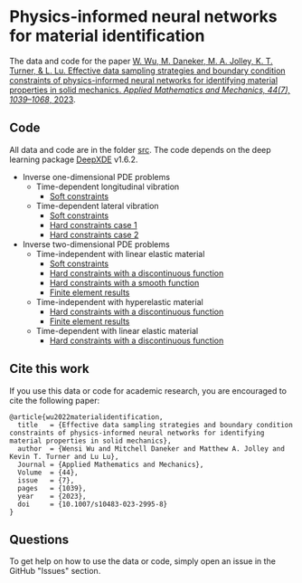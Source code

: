 # Physics-informed neural networks for material identification

The data and code for the paper [W. Wu, M. Daneker, M. A. Jolley, K. T. Turner, & L. Lu. Effective data sampling strategies and boundary condition constraints of physics-informed neural networks for identifying material properties in solid mechanics. *Applied Mathematics and Mechanics, 44(7), 1039–1068*, 2023](https://doi.org/10.1007/s10483-023-2995-8).

## Code

All data and code are in the folder [src](src). The code depends on the deep learning package [DeepXDE](https://github.com/lululxvi/deepxde) v1.6.2. 

- Inverse one-dimensional PDE problems
    - Time-dependent longitudinal vibration
        - [Soft constraints](src/1D/time_dependent_longitudinal_vibration_inverse/soft_constraints.py)
    - Time-dependent lateral vibration
        - [Soft constraints](src/1D/time_dependent_lateral_vibration_inverse/soft_constraints.py)
        - [Hard constraints case 1](src/1D/time_dependent_lateral_vibration_inverse/hard_constraints_1.py)
        - [Hard constraints case 2](src/1D/time_dependent_lateral_vibration_inverse/hard_constraints_2.py)
- Inverse two-dimensional PDE problems
    - Time-independent with linear elastic material
        - [Soft constraints](src/2D/linear_elastic_steady_state_inverse/soft_constraints.py)
        - [Hard constraints with a discontinuous function](src/2D/linear_elastic_steady_state_inverse/hard_constraints_discontinous_func.py)
        - [Hard constraints with a smooth function](src/2D/linear_elastic_steady_state_inverse/hard_constraints_smooth_func.py)
        - [Finite element results](src/2D/linear_elastic_steady_state_inverse/FEA)
    - Time-independent with hyperelastic material
        - [Hard constraints with a discontinuous function](src/2D/hyperelastic_steady_state_inverse/hard_constraints_discontinous_func.py)
        - [Finite element results](src/2D/hyperelastic_steady_state_inverse/FEA)
    - Time-dependent with linear elastic material
        - [Hard constraints with a discontinuous function](src/2D/linear_elastic_dynamics_inverse/hard_constraints_discontinous_func.py)

## Cite this work

If you use this data or code for academic research, you are encouraged to cite the following paper:

```
@article{wu2022materialidentification,
  title   = {Effective data sampling strategies and boundary condition constraints of physics-informed neural networks for identifying material properties in solid mechanics}, 
  author  = {Wensi Wu and Mitchell Daneker and Matthew A. Jolley and Kevin T. Turner and Lu Lu},
  Journal = {Applied Mathematics and Mechanics},
  Volume  = {44}, 
  issue   = {7},
  pages   = {1039},
  year    = {2023},
  doi     = {10.1007/s10483-023-2995-8}
}
```

## Questions

To get help on how to use the data or code, simply open an issue in the GitHub "Issues" section.
